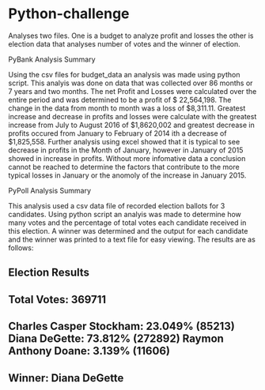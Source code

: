 # Python-challenge
Analyses two files. One is a budget to analyze profit and losses the other is election data that analyses number of votes and the winner of election.

PyBank Analysis Summary

Using the csv files for budget_data an analysis was made using python script. This analyis was done on data that was collected over 86 months or 7 years and two months. The net Profit and Losses were calculated over the entire period and was determined to be a profit of $ 22,564,198. The change in the data from month to month was a loss of $8,311.11. Greatest increase and decrease in profits and losses were calculate with the greatest increase from July to August 2016 of $1,8620,002 and greatest decrease in profits occured from January to February of 2014 ith a decrease of $1,825,558. Further analysis using excel showed that it is typical to see decrease in profits in the Month of January, however in January of 2015 showed in increase in profits. Without more infomative data a conclusion cannot be reached to determine the factors that contribute to the more typical losses in January or the anomoly of the increase in January 2015.

PyPoll Analysis Summary

This analysis used a csv data file of recorded election ballots for 3 candidates. Using python script an analyis was made to determine how many votes and the percentage of total votes each candidate received in this election. A winner was determined and the output for each candidate and the winner was printed to a text file for easy viewing. The results are as follows:

Election Results
-------------------------
Total Votes: 369711
-------------------------
Charles Casper Stockham: 23.049% (85213)
Diana DeGette: 73.812% (272892)
Raymon Anthony Doane: 3.139% (11606)
---------------------------------
Winner: Diana DeGette
---------------------------------


